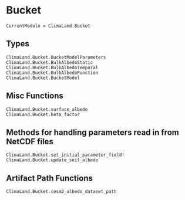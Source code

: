 # Bucket

```@meta
CurrentModule = ClimaLand.Bucket
```
## Types

```@docs
ClimaLand.Bucket.BucketModelParameters
ClimaLand.Bucket.BulkAlbedoStatic
ClimaLand.Bucket.BulkAlbedoTemporal
ClimaLand.Bucket.BulkAlbedoFunction
ClimaLand.Bucket.BucketModel
```

## Misc Functions

```@docs
ClimaLand.Bucket.surface_albedo
ClimaLand.Bucket.beta_factor
```

## Methods for handling parameters read in from NetCDF files

```@docs
ClimaLand.Bucket.set_initial_parameter_field!
ClimaLand.Bucket.update_soil_albedo
```

## Artifact Path Functions

```@docs
ClimaLand.Bucket.cesm2_albedo_dataset_path
```
